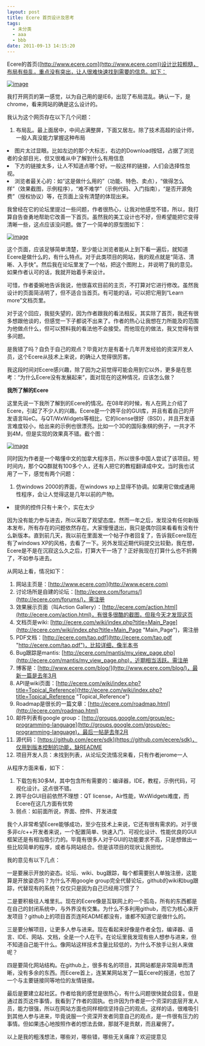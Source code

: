 ```yaml
---
layout: post
title: Ecere 首页设计及思考
tags:
  - 未分类
  - aaa
  - bbb
date: 2011-09-13 14:15:20
---
```


Ecere的首页([http://www.ecere.com](http://www.ecere.com))设计比较粗糙，布局有些乱，重点没有突出，让人很难快速找到需要的信息。如下：

[![image](http://freewind.me/wp-content/uploads/2011/09/image_thumb6.png "image")](http://freewind.me/wp-content/uploads/2011/09/image6.png) 

<span id="more-154"></span>
<p>我打开网页的第一感觉，以为自己用的是IE6，出现了布局混乱。确认一下，是chrome，看来网站的确是这么设计的。

我认为这个网页存在以下几个问题：

1.  布局乱。最上面居中，中间占满整屏，下面又居左。除了技术高超的设计师，一般人真没能力掌握这种布局
<li>图片太过显眼。比如左边的那个大标志，右边的Download按钮，占据了浏览者的全部目光，但又很难从中了解到什么有用信息
<li>下方的链接太多，让人不知道点哪个好。一般这样的链接，人们会选择性忽视。
<li>浏览者最关心的：如“这是做什么用的”（功能、特色、卖点），“做得怎么样”（效果截图，示例程序），“难不难学”（示例代码、入门指南），“是否开源免费”（授权协议）等，在页面上没有清楚的体现出来。

我曾经在它的论坛里提过一些问题，作者很热心，让我对他感觉不错，所以，我打算自告奋勇地帮助它改善一下首页。虽然我的美工设计也不好，但希望能把它变得清晰一些，这点应该没问题。做了一个简单的原型图如下：

[![image](http://freewind.me/wp-content/uploads/2011/09/image_thumb7.png "image")](http://freewind.me/wp-content/uploads/2011/09/image7.png) 

这个页面，应该足够简单清楚，至少能让浏览者能从上到下看一遍后，就知道Ecere是做什么的，有什么特点。对于此类项目的网站，我的观点就是“简洁、清晰、入手快”。然后我在论坛里发了一个帖，把这个图附上，并说明了我的意见。如果作者认可的话，我就开始着手来设计。

可惜，作者委婉地告诉我说，他很喜欢目前的主页，不打算对它进行修改。虽然我设计的页面简洁明了，但不适合当首页。有可能的话，可以把它用到“Learn more”文档页里。

对于这个回应，我挺失望的，因为作者跟我的看法相反。其实除了首页，我还有很多想跟他谈的，但感觉一下子都说不出来了。作者的热心让我想在力所能及的范围为他做点什么，但可以预料我的看法他不会接受。而他现在的做法，我又觉得有很多问题。

是我错了吗？自负于自己的观点？毕竟对方是有着十几年开发经验的资深开发人员，这个Ecere从技术上来说，的确让人觉得很厉害。

我这段时间对Ecere感兴趣，除了因为之前觉得可能会用到它以外，更多是在思考：“为什么Ecere没有发展起来”，面对现在的这种情况，应该怎么做？

**我所了解的Ecere**

这里先说一下我所了解到的Ecere的情况。在08年的时候，有人在网上介绍了Ecere，引起了不少人的兴趣。Ecere是一个跨平台的GUI库，并且有着自己的开发语言叫eC。与QT/WxWidgets等相比，它的license很好（BSD），并且开发语言难度较小，给出来的示例也很漂亮。比如一个3D的国际象棋的例子，一共才不到4M，但是实现的效果真不错。截个图：

[![image](http://freewind.me/wp-content/uploads/2011/09/image_thumb8.png "image")](http://freewind.me/wp-content/uploads/2011/09/image8.png) 

同时因为作者是一个略懂中文的加拿大程序员，所以很多中国人尝试了该项目。短时间内，那个QQ群就有100多个人，还有人把它的教程翻译成中文。当时我也试用了一下，感觉有两个问题：

1.  仿windows 2000的界面，在windows xp上显得不协调。如果用它做成通用性程序，会让人觉得这是几年以前的产物。
<li>提供的控件只有十来个，实在太少

因为没有能力参与进去，所以采取了观望态度。然而一年之后，发现没有任何新版本发布，所有存在的问题依然存在。大家慢慢退出，我只是偶尔回来看看有没有什么新版本。直到前几天，我以前在里面发一个帖子作者回复了，告诉我Ecere现在有了windows XP的风格，去看了一下。另外发现近期代码提交比较勤，我在想，Ecere是不是在沉寂这么久之后，打算大干一场了？正好我现在打算什么也不折腾了，不如参与进去。

从网站上看，情况如下：

1.  网站主页是：[http://www.ecere.com](http://www.ecere.com)
2.  讨论场所是自建的论坛：[http://ecere.com/forums/](http://ecere.com/forums/)，需注册
3.  效果展示页面（叫Action Gallery）：[http://ecere.com/action.html](http://ecere.com/action.html)，有很多很酷的截图，但我今天才发现这页
4.  文档页是wiki: [http://ecere.com/wiki/index.php?title=Main_Page](http://ecere.com/wiki/index.php?title=Main_Page "Main_Page")，需注册
5.  PDF文档：[http://ecere.com/tao.pdf](http://ecere.com/tao.pdf "http://ecere.com/tao.pdf")，比较详细，像半本书
6.  Bug跟踪是mantis: [http://ecere.com/mantis/my_view_page.php](http://ecere.com/mantis/my_view_page.php)，近期相当活跃。需注册
7.  博客是：[http://www.ecere.com/blog/](http://www.ecere.com/blog/)，最新一篇是去年3月
8.  API是wiki页面：[http://ecere.com/wiki/index.php?title=Topical_Reference](http://ecere.com/wiki/index.php?title=Topical_Reference "Topical_Reference")
9.  Roadmap是很长的一篇文章：[http://ecere.com/roadmap.html](http://ecere.com/roadmap.html)
10.  邮件列表有google group：[http://groups.google.com/group/ec-programming-language](http://groups.google.com/group/ec-programming-language)，最后一帖是去年2月
11.  源代码：[https://github.com/ecere/sdk](https://github.com/ecere/sdk)，仅用到版本控制的功能，缺README
12.  项目开发人员：未找到列表，从论坛交流情况来看，只有作者jerome一人

从程序方面来看，如下：

1.  下载包有30多M，其中包含所有需要的：编译器，IDE，教程，示例代码，可视化设计。这点很不错。
2.  跨平台GUI目前依然不理想：QT license，Air性能，WxWidgets难度，而Ecere在这几方面有优势
3.  弱点：如前面所说，界面、控件、开发进度

我个人非常希望Ecere能够成功，至少在技术上来说，它还有很有需求的。对于很多非c/c++开发者来说，一个配置简单、快速入门、可视化设计、性能优良的GUI框架还是有相当吸引力的。毕竟有很多人对于GUI的功能要求不高，只是想做出一些比较简单的程序，或者与网站结合。但是该项目的现状让我担忧。

我的意见有以下几点：

一是要展示开放的姿态。论坛、wiki、bug跟踪，每个都需要别人单独注册，这能算是开放姿态吗？为什么不用google group完全代替论坛，github的wiki和bug跟踪，代替现有的系统？仅仅只是因为自己已经用习惯了？

二是要积极往人堆里扎。现在的Ecere像是互联网上的一个孤岛，所有的东西都是在自己的封闭系统中，与外界没有交集。为什么不多利用github，而它为核心来开发项目？github上的项目首页连README都没有，谁都不知道它是做什么的。

三是要分解项目，让更多人参与进来。现在看起来好像是作者全包，编译器、语言、IDE、网站、文档，全是一个人在干。在论坛里我发现有些人想参与进来，但不知道自己能干什么。像网站这样技术含量比较低的，为什么不放手让别人来做呢？

四是要简化网站结构。在github上，很多有名的项目，其网站都是非常简单而清晰，没有多余的东西。而Ecere首上，连某某网站发了一篇Ecere的报道，也加了一个与主要链接同等地位的友情链接。

最后是要建立起社区。作者给我的感觉是很热心，有什么问题很快就会回复。但是通过首页这件事情，我看到了作者的固执。也许因为作者是一个资深的底层开发人员，能力很强，所以在网站方面也同样相信坚持自己的观点。这样的话，很难吸引到其他人参与进来，毕竟说服一个资深开发者同意自己的观点，是一件很有压力的事情。但如果违心地按照作者的想法去做，那就不是贡献，而且雇佣了。

以上是我的粗浅想法，哪些对，哪些错，哪些无关痛痒？欢迎提意见